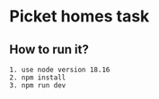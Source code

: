 # Picket homes task
## How to run it?
```
1. use node version 18.16
2. npm install
3. npm run dev
```
